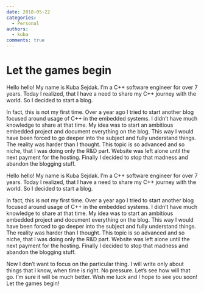 ```yaml
---
date: 2018-05-22
categories:
  - Personal
authors:
  - kuba
comments: true
---
```


# Let the games begin

Hello hello! My name is Kuba Sejdak. I’m a C++ software engineer for over 7 years. Today I realized, that I have a need
to share my C++ journey with the world. So I decided to start a blog.

<!-- more -->

In fact, this is not my first time. Over a year ago I tried to start another blog focused around usage of C++ in the
embedded systems. I didn’t have much knowledge to share at that time. My idea was to start an ambitious embedded project
and document everything on the blog. This way I would have been forced to go deeper into the subject and fully
understand things. The reality was harder than I thought. This topic is so advanced and so niche, that I was doing only
the R&D part. Website was left alone until the next payment for the hosting. Finally I decided to stop that madness and
abandon the blogging stuff.

Hello hello! My name is Kuba Sejdak. I’m a C++ software engineer for over 7 years. Today I realized, that I have a need
to share my C++ journey with the world. So I decided to start a blog.

In fact, this is not my first time. Over a year ago I tried to start another blog focused around usage of C++ in the
embedded systems. I didn’t have much knowledge to share at that time. My idea was to start an ambitious embedded project
and document everything on the blog. This way I would have been forced to go deeper into the subject and fully
understand things. The reality was harder than I thought. This topic is so advanced and so niche, that I was doing only
the R&D part. Website was left alone until the next payment for the hosting. Finally I decided to stop that madness and
abandon the blogging stuff.

Now I don’t want to focus on the particular thing. I will write only about things that I know, when time is right. No
pressure. Let’s see how will that go. I’m sure it will be much better. Wish me luck and I hope to see you soon! Let the
games begin!
